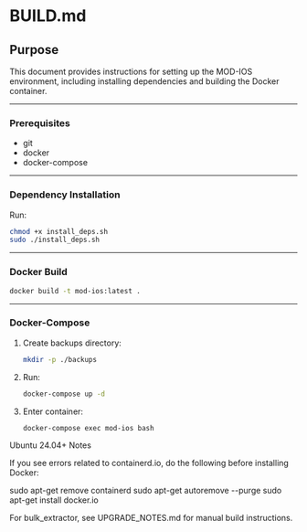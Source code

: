 # BUILD.md

## Purpose
This document provides instructions for setting up the MOD-IOS environment, including installing dependencies and building the Docker container.

---

### Prerequisites
- git
- docker
- docker-compose

---

### Dependency Installation
Run:
```bash
chmod +x install_deps.sh
sudo ./install_deps.sh
```

---

### Docker Build
```bash
docker build -t mod-ios:latest .
```

---

### Docker-Compose
1. Create backups directory:
   ```bash
   mkdir -p ./backups
   ```
2. Run:
   ```bash
   docker-compose up -d
   ```
3. Enter container:
   ```bash
   docker-compose exec mod-ios bash
   ```

Ubuntu 24.04+ Notes

If you see errors related to containerd.io, do the following before installing Docker:

sudo apt-get remove containerd
sudo apt-get autoremove --purge
sudo apt-get install docker.io

For bulk_extractor, see UPGRADE_NOTES.md for manual build instructions.
